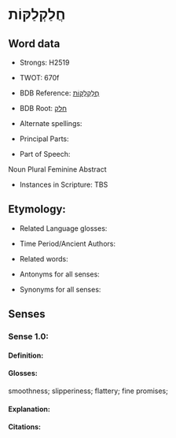 # חֲלַקְלַקּוֹת

<!-- Status: S2="NeedsEdits" -->
<!-- Lexica used for edits:   -->

## Word data

* Strongs: H2519

* TWOT: 670f

* BDB Reference: [חֲלַקְלַקּוֹת](rc://en/bdb/dict/h.db.ag)

* BDB Root: [חלק](rc://en/bdb/dict/h.db.aa)

* Alternate spellings:

* Principal Parts:

* Part of Speech:

Noun Plural Feminine Abstract

* Instances in Scripture: TBS

## Etymology:

* Related Language glosses:

* Time Period/Ancient Authors:

* Related words:

* Antonyms for all senses:

* Synonyms for all senses:

## Senses

### Sense 1.0:

#### Definition:

#### Glosses:

smoothness; slipperiness; flattery; fine promises; 

#### Explanation:

#### Citations:



